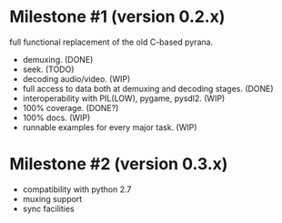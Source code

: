 Milestone #1 (version 0.2.x)
============================

full functional replacement of the old C-based pyrana.

* demuxing. (DONE)
* seek. (TODO)
* decoding audio/video. (WIP)
* full access to data both at demuxing and decoding stages. (DONE)
* interoperability with PIL(LOW), pygame, pysdl2. (WIP)
* 100% coverage. (DONE?)
* 100% docs. (WIP)
* runnable examples for every major task. (WIP)


Milestone #2 (version 0.3.x)
============================

* compatibility with python 2.7
* muxing support
* sync facilities
